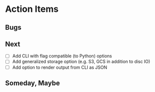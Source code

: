
# Action Items

## Bugs

## Next

+ [ ] Add CLI with flag compatible (to Python) options
+ [ ] Add generalized storage option (e.g. S3, GCS in addition to disc IO)
+ [ ] Add option to render output from CLI as JSON

## Someday, Maybe
